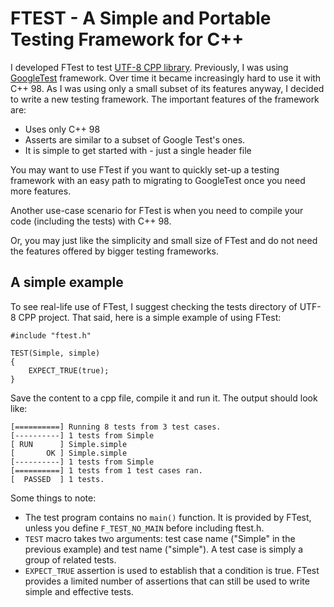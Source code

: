 # FTEST - A Simple and Portable Testing Framework for C++
I developed FTest to test [UTF-8 CPP library](https://github.com/nemtrif/utfcpp). Previously, I was using [GoogleTest](https://google.github.io/googletest/) framework. Over time it became increasingly hard to use it with C++ 98. As I was using only a small subset of its features anyway, I decided to write a new testing framework. The important features of the framework are:

- Uses only C++ 98
- Asserts are similar to a subset of Google Test's ones.
- It is simple to get started with - just a single header file

You may want to use FTest if you want to quickly set-up a testing framework with an easy path to migrating to GoogleTest once you need more features.

Another use-case scenario for FTest is when you need to compile your code (including the tests) with C++ 98.

Or, you may just like the simplicity and small size of FTest and do not need the features offered by bigger testing frameworks.


## A simple example
To see real-life use of FTest, I suggest checking the tests directory of UTF-8 CPP project. That said, here is a simple example of using FTest:

```
#include "ftest.h"

TEST(Simple, simple)
{
    EXPECT_TRUE(true);
}
```

Save the content to a cpp file, compile it and run it. The output should look like:
```
[==========] Running 8 tests from 3 test cases.
[----------] 1 tests from Simple
[ RUN      ] Simple.simple
[       OK ] Simple.simple
[----------] 1 tests from Simple
[==========] 1 tests from 1 test cases ran.
[  PASSED  ] 1 tests.
```

Some things to note:
- The test program contains no `main()` function. It is provided by FTest, unless you define `F_TEST_NO_MAIN` before including ftest.h.
- `TEST` macro takes two arguments: test case name ("Simple" in the previous example) and test name ("simple"). A test case is simply a group of related tests.
- `EXPECT_TRUE` assertion is used to establish that a condition is true. FTest provides a limited number of assertions that can still be used to write simple and effective tests.
